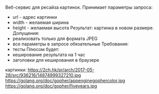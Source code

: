 Веб-сервис для ресайза картинок.
Принимает параметры запроса:
  - url - адрес картинки
  - width - желаемая ширина
  - height - желаемая высота
Результат: картинка в новом размере.
Допущения:
  - реализовать только для формата JPEG
  - все параметры в запросе обязательные
Требования:
  - тесты
Плюсом будет:
  - кеширование результата на 1 час
  - заголовки для кеширования в браузере

картинки:
https://2ch.hk/pr/arch/2017-05-28/src/936216/14874999327210.jpg
https://golang.org/doc/gopher/appenginegophercolor.jpg
https://golang.org/doc/gopher/fiveyears.jpg